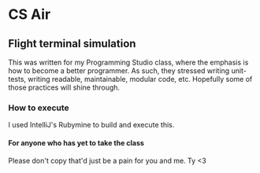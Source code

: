 # CS Air 
## Flight terminal simulation

This was written for my Programming Studio class, where the emphasis is how to
become a better programmer. As such, they stressed writing unit-tests, writing
readable, maintainable, modular code, etc. Hopefully some of those practices
will shine through.

### How to execute
I used IntelliJ's Rubymine to build and execute this.

#### For anyone who has yet to take the class
Please don't copy that'd just be a pain for you and me. Ty <3
